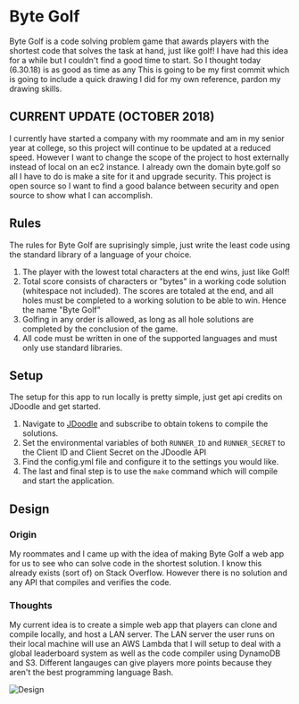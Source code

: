# Byte Golf

Byte Golf is a code solving problem game that awards players with the shortest code that solves the task at hand, just like golf! I have had this idea for a while but I couldn't find a good time to start. So I thought today (6.30.18) is as good as time as any  This is going to be my first commit which is going to include a quick drawing I did for my own reference, pardon my drawing skills.

## CURRENT UPDATE (OCTOBER 2018)

I currently have started a company with my roommate and am in my senior year at college, so this project will continue to be updated at a reduced speed. However I want to change the scope of the project to host externally instead of local on an ec2 instance. I already own the domain byte.golf so all I have to do is make a site for it and upgrade security. This project is open source so I want to find a good balance between security and open source to show what I can accomplish.

## Rules

The rules for Byte Golf are suprisingly simple, just write the least code using the standard library of a language of your choice.

1. The player with the lowest total characters at the end wins, just like Golf!
1. Total score consists of characters or "bytes" in a working code solution (whitespace not included). The scores are totaled at the end, and all holes must be completed to a working solution to be able to win. Hence the name "Byte Golf"
1. Golfing in any order is allowed, as long as all hole solutions are completed by the conclusion of the game.
1. All code must be written in one of the supported languages and must only use standard libraries.

## Setup

The setup for this app to run locally is pretty simple, just get api credits on JDoodle and get started.

1. Navigate to [JDoodle](https://www.jdoodle.com/compiler-api) and subscribe to obtain tokens to compile the solutions.
1. Set the environmental variables of both `RUNNER_ID` and `RUNNER_SECRET` to the Client ID and Client Secret on the JDoodle API
1. Find the config.yml file and configure it to the settings you would like.
1. The last and final step is to use the `make` command which will compile and start the application.

## Design

### Origin

My roommates and I came up with the idea of making Byte Golf a web app for us to see who can solve code in the shortest solution. I know this already exists (sort of) on Stack Overflow. However there is no solution and any API that compiles and verifies the code.

### Thoughts

My current idea is to create a simple web app that players can clone and compile locally, and host a LAN server. The LAN server the user runs on their local machine will use an AWS Lambda that I will setup to deal with a global leaderboard system as well as the code compiler using DynamoDB and S3. Different langauges can give players more points because they aren't the best programming language Bash.

![Design](https://i.imgur.com/SVmaRN6.jpg "Design")